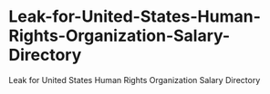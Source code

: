 # Leak-for-United-States-Human-Rights-Organization-Salary-Directory
Leak for United States Human Rights Organization Salary Directory
